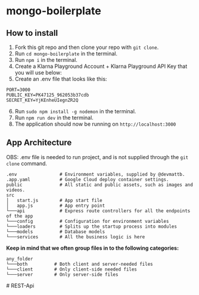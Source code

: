 # mongo-boilerplate

## How to install

1. Fork this git repo and then clone your repo with `git clone`.
2. Run `cd mongo-boilerplate` in the terminal.
3. Run `npm i` in the terminal.
4. Create a Klarna Playground Account + Klarna Playground API Key that you will use below:
5. Create an .env file that looks like this: 
```
PORT=3000
PUBLIC_KEY=PK47125_962053b37cdb
SECRET_KEY=YjKEnheUIegnZR2Q
```
6. Run `sudo npm install -g nodemon` in the terminal.
7. Run `npm run dev` in the terminal.
8. The application should now be running on `http://localhost:3000`

## App Architecture

OBS: .env file is needed to run project, and is not supplied through the `git clone` command.

```
.env                # Environment variables, supplied by @devmattb.
.app.yaml           # Google Cloud deploy container settings.
public              # All static and public assets, such as images and videos.
src
│   start.js        # App start file
│   app.js          # App entry point
└───api             # Express route controllers for all the endpoints of the app
└───config          # Configuration for environment variables
└───loaders         # Splits up the startup process into modules
└───models          # Database models
└───services        # All the business logic is here
```

**Keep in mind that we often group files in to the following categories:**

```
any_folder
└───both          # Both client and server-needed files
└───client        # Only client-side needed files
└───server        # Only server-side files
```
#   R E S T - A p i  
 
